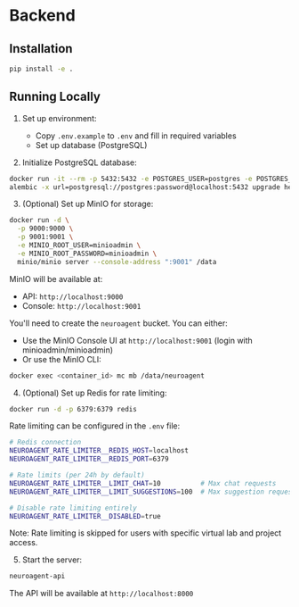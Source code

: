 # Backend

## Installation
```bash
pip install -e .
```

## Running Locally

1. Set up environment:
   - Copy `.env.example` to `.env` and fill in required variables
   - Set up database (PostgreSQL)

2. Initialize PostgreSQL database:
```bash
docker run -it --rm -p 5432:5432 -e POSTGRES_USER=postgres -e POSTGRES_PASSWORD=password postgres:latest
alembic -x url=postgresql://postgres:password@localhost:5432 upgrade head
```

3. (Optional) Set up MinIO for storage:
```bash
docker run -d \
  -p 9000:9000 \
  -p 9001:9001 \
  -e MINIO_ROOT_USER=minioadmin \
  -e MINIO_ROOT_PASSWORD=minioadmin \
  minio/minio server --console-address ":9001" /data
```
MinIO will be available at:
- API: `http://localhost:9000`
- Console: `http://localhost:9001`

You'll need to create the `neuroagent` bucket. You can either:
- Use the MinIO Console UI at `http://localhost:9001` (login with minioadmin/minioadmin)
- Or use the MinIO CLI:
```bash
docker exec <container_id> mc mb /data/neuroagent
```

4. (Optional) Set up Redis for rate limiting:
```bash
docker run -d -p 6379:6379 redis
```

Rate limiting can be configured in the `.env` file:
```bash
# Redis connection
NEUROAGENT_RATE_LIMITER__REDIS_HOST=localhost
NEUROAGENT_RATE_LIMITER__REDIS_PORT=6379

# Rate limits (per 24h by default)
NEUROAGENT_RATE_LIMITER__LIMIT_CHAT=10          # Max chat requests
NEUROAGENT_RATE_LIMITER__LIMIT_SUGGESTIONS=100  # Max suggestion requests

# Disable rate limiting entirely
NEUROAGENT_RATE_LIMITER__DISABLED=true
```

Note: Rate limiting is skipped for users with specific virtual lab and project access.

5. Start the server:
```bash
neuroagent-api
```

The API will be available at `http://localhost:8000`
